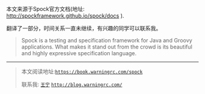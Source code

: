 本文来源于Spock官方文档(地址: http://spockframework.github.io/spock/docs ).

翻译了一部分，时间关系一直未继续，有兴趣的同学可以联系我。

>Spock is a testing and specification framework for Java and Groovy applications.
>What makes it stand out from the crowd is its beautiful and highly expressive specification language.


----
>本文阅读地址:[`https://book.warningrc.com/spock`](https://book.warningrc.com/spock/)
>
>联系我:
[`王宁`](mailto:499490717@qq.com) [`http://blog.warningrc.com/`](http://blog.warningrc.com/ "http://blog.warningrc.com/")
